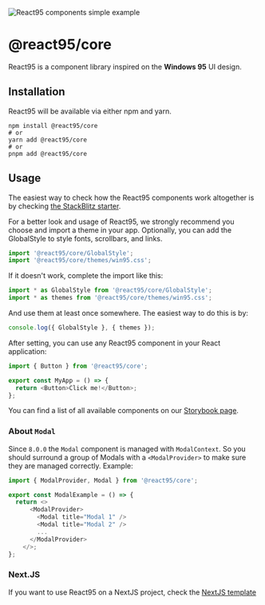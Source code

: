 ![React95 components simple example](https://raw.githubusercontent.com/React95/React95/master/assets/components.png)

# @react95/core

React95 is a component library inspired on the **Windows 95** UI design.

## Installation

React95 will be available via either npm and yarn.

```shell
npm install @react95/core
# or
yarn add @react95/core
# or
pnpm add @react95/core
```

## Usage

The easiest way to check how the React95 components work altogether is by
checking [the StackBlitz starter](https://stackblitz.com/edit/react95-vite-starter).

For a better look and usage of React95, we strongly recommend you choose and
import a theme in your app. Optionally, you can add the GlobalStyle to style
fonts, scrollbars, and links.

```js
import '@react95/core/GlobalStyle';
import '@react95/core/themes/win95.css';
```

If it doesn't work, complete the import like this:

```js
import * as GlobalStyle from '@react95/core/GlobalStyle';
import * as themes from '@react95/core/themes/win95.css';
```

And use them at least once somewhere. The easiest way to do this is by:

```js
console.log({ GlobalStyle }, { themes });
```

After setting, you can use any React95 component in your React application:

```js
import { Button } from '@react95/core';

export const MyApp = () => {
  return <Button>Click me!</Button>;
};
```

You can find a list of all available components on our [Storybook page](https://react95.github.io/React95/).

### About ```Modal```

Since ```8.0.0``` the ```Modal``` component is managed with ```ModalContext```.
So you should surround a group of Modals with a ```<ModalProvider>``` to make
sure they are managed correctly. Example:

```js
import { ModalProvider, Modal } from '@react95/core';

export const ModalExample = () => {
  return <>
      <ModalProvider>
        <Modal title="Modal 1" />
        <Modal title="Modal 2" />
        ...
      </ModalProvider>
    </>;
};
```

### Next.JS

If you want to use React95 on a NextJS project, check the [NextJS template](https://github.com/React95/nextjs-template)
